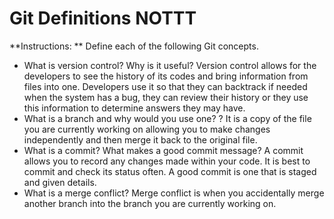 # Git Definitions NOTTT

**Instructions: ** Define each of the following Git concepts.

* What is version control?  Why is it useful? Version control allows for the developers to see the history of its codes and bring information from files into one. Developers use it so that they can backtrack if needed when the system has a bug, they can review their history or they use this information to determine answers they may have. 
* What is a branch and why would you use one? ? It is a copy of the file you are currently working on allowing you to make changes independently and then merge it back to the original file. 
* What is a commit? What makes a good commit message? A commit allows you to record any changes made within your code. It is best to commit and check its status often. A good commit is one that is staged and given details.
* What is a merge conflict? Merge conflict is when you accidentally merge another branch into the branch you are currently working on.